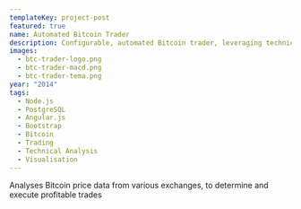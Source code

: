 ```yaml
---
templateKey: project-post
featured: true
name: Automated Bitcoin Trader
description: Configurable, automated Bitcoin trader, leveraging technical analysis
images:
  - btc-trader-logo.png
  - btc-trader-macd.png
  - btc-trader-tema.png
year: "2014"
tags:
  - Node.js
  - PostgreSQL
  - Angular.js
  - Bootstrap
  - Bitcoin
  - Trading
  - Technical Analysis
  - Visualisation
---
```

Analyses Bitcoin price data from various exchanges, to determine and execute profitable trades